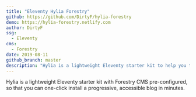 ```yaml
---
title: "Eleventy Hylia Forestry"
github: https://github.com/DirtyF/hylia-forestry
demo: https://hylia-forestry.netlify.com
author: DirtyF
ssg:
  - Eleventy
cms:
  - Forestry
date: 2019-08-11
github_branch: master
description: "Hylia is a lightweight Eleventy starter kit to help you to create your own blog or personal website."
---
```


Hylia is a lightweight Eleventy starter kit with Forestry CMS pre-configured, so that you can one-click install a progressive, accessible blog in minutes.

